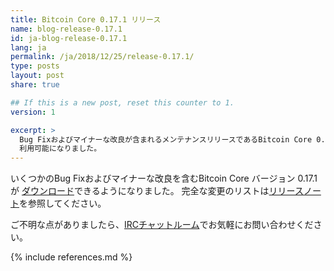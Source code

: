 ```yaml
---
title: Bitcoin Core 0.17.1 リリース
name: blog-release-0.17.1
id: ja-blog-release-0.17.1
lang: ja
permalink: /ja/2018/12/25/release-0.17.1/
type: posts
layout: post
share: true

## If this is a new post, reset this counter to 1.
version: 1

excerpt: >
  Bug Fixおよびマイナーな改良が含まれるメンテナンスリリースであるBitcoin Core 0.17.1が
  利用可能になりました。
---
```

いくつかのBug Fixおよびマイナーな改良を含むBitcoin Core バージョン 0.17.1が
[ダウンロード][ダウンロードページ]できるようになりました。
完全な変更のリストは[リリースノート][]を参照してください。

ご不明な点がありましたら、[IRCチャットルーム][irc]でお気軽にお問い合わせください。

[リリースノート]: /ja/releases/0.17.1/
[IRC]: https://en.bitcoin.it/wiki/IRC_channels
[ダウンロードページ]: /ja/download

{% include references.md %}
